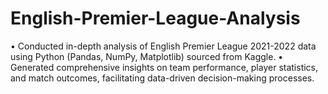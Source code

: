 # English-Premier-League-Analysis
• Conducted in-depth analysis of English Premier League 2021-2022 data using Python (Pandas, NumPy, Matplotlib) sourced from Kaggle.  • Generated comprehensive insights on team performance, player statistics, and match outcomes, facilitating data-driven decision-making  processes.
